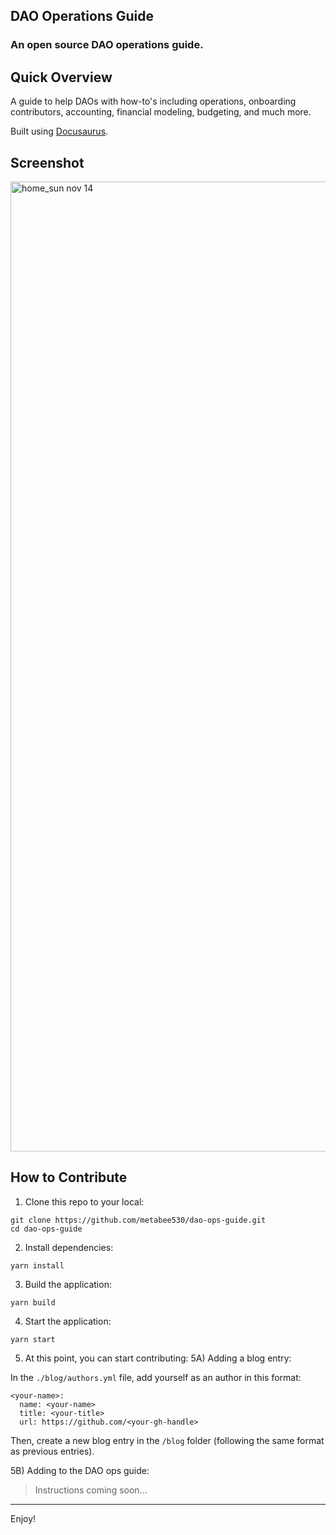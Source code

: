 ## DAO Operations Guide

### An open source DAO operations guide.

## Quick Overview

A guide to help DAOs with how-to's including operations, onboarding contributors, accounting, financial modeling, budgeting, and much more.

Built using [Docusaurus](https://docusaurus.io/).

## Screenshot
<img width="1552" alt="home_sun nov 14" src="https://user-images.githubusercontent.com/94259795/141714949-37a8c0a8-a5d2-480a-b628-7310e96316f4.png">

## How to Contribute

1. Clone this repo to your local:

```
git clone https://github.com/metabee530/dao-ops-guide.git
cd dao-ops-guide
```

2. Install dependencies:

```
yarn install
```

3. Build the application:

```
yarn build
```

4. Start the application:

```
yarn start
```

5. At this point, you can start contributing:
   5A) Adding a blog entry:

In the `./blog/authors.yml` file, add yourself as an author in this format:

```
<your-name>:
  name: <your-name>
  title: <your-title>
  url: https://github.com/<your-gh-handle>
```

Then, create a new blog entry in the `/blog` folder (following the same format as previous entries).

5B) Adding to the DAO ops guide:

> Instructions coming soon...

---

Enjoy!

